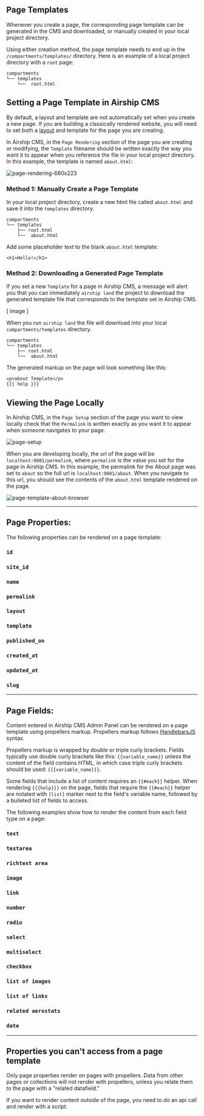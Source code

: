 ## Page Templates
Whenever you create a page, the corresponding page template can be generated in the CMS and downloaded, or manually created in your local project directory.

Using either creation method, the page template needs to end up in the `/compartments/templates/` directory. Here is an example of a local project directory with a `root` page:
```
compartments
└── templates
    └──  root.html
```

## Setting a Page Template in Airship CMS
By default, a layout and template are not automatically set when you create a new page. If you are building a classically rendered website, you will need to set both a [layout](/documentation/view/layouts) and template for the page you are creating.

In Airship CMS, in the `Page Rendering` section of the page you are creating or modifying, the `Template` filename should be written exactly the way you want it to appear when you reference the file in your local project directory. In this example, the template is named `about.html`:

![page-rendering-680x223](https://user-images.githubusercontent.com/1865400/28495584-5cccb5ea-6eed-11e7-99ff-ba2b5a227e8b.png)

### Method 1: Manually Create a Page Template
In your local project directory, create a new html file called `about.html` and save it into the `templates` directory.
```
compartments
└── templates
    ├── root.html
    └──  about.html
```

Add some placeholder text to the blank `about.html` template:
```
<h1>Hello!</h1>
```

### Method 2: Downloading a Generated Page Template
If you set a new `Template` for a page in Airship CMS, a message will alert you that you can immediately `airship land` the project to download the generated template file that corresponds to the template set in Airship CMS.

[ image ]

When you run `airship land` the file will download into your local `compartments/templates` directory.
```
compartments
└── templates
    ├── root.html
    └──  about.html
```

The generated markup on the page will look something like this:
```
<p>about Template</p>
{{{ help }}}
```

## Viewing the Page Locally
In Airship CMS, in the `Page Setup` section of the page you want to view locally check that the `Permalink` is written exactly as you want it to appear when someone navigates to your page.

![page-setup](https://user-images.githubusercontent.com/1865400/28495696-2ddafaa2-6ef3-11e7-989d-fdd5a644800a.png)  

When you are developing locally, the url of the page will be `localhost:9001/permalink`, where `permalink` is the value you set for the page in Airship CMS. In this example, the permalink for the About page was set to `about` so the full url is `localhost:9001/about`. When you navigate to this url, you should see the contents of the `about.html` template rendered on the page.

![page-template-about-browser](https://user-images.githubusercontent.com/1865400/28495755-daa33442-6ef4-11e7-9712-7fef3db36fe9.png)  

---

## Page Properties:
The following properties can be rendered on a page template:

### `id`

### `site_id`

### `name`

### `permalink`

### `layout`

### `template`

### `published_on`

### `created_at`

### `updated_at`

### `slug`

---

## Page Fields:
Content entered in Airship CMS Admin Panel can be rendered on a page template using propellers markup. Propellers markup follows [HandlebarsJS](http://handlebarsjs.com/) syntax. 

Propellers markup is wrapped by double or triple curly brackets. Fields typically use double curly brackets like this: `{{variable_name}}` unless the content of the field contains HTML, in which case triple curly brackets should be used: `{{{variable_name}}}`.

Some fields that include a list of content requires an `{{#each}}` helper. When rendering `{{{help}}}` on the page, fields that require the `{{#each}}` helper are notated with `[list]` marker next to the field's variable name, followed by a bulleted list of fields to access.

The following examples show how to render the content from each field type on a page:

### `text`

### `textarea`

### `richtext area`

### `image`

### `link`

### `number`

### `radio`

### `select`

### `multiselect`

### `checkbox`

### `list of images`

### `list of links`

### `related aerostats`

### `date`

---

## Properties you can't access from a page template
Only page properties render on pages with propellers. Data from other pages or collections will not render with propellers, unless you relate them to the page with a "related datafield."

If you want to render content outside of the page, you need to do an api call and render with a script.
